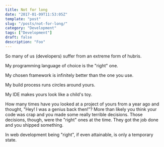 ```yaml
---
title: Not for long
date: "2017-01-09T11:53:05Z"
template: "post"
slug: "/posts/not-for-long/"
category: "Development"
tags: ["Development"]
draft: false
description: "Foo"
---
```

So many of us (developers) suffer from an extreme form of hubris.

My programming language of choice is the "right" one.
  
My chosen framework is infinitely better than the one you use.
  
My build process runs circles around yours.
  
My IDE makes yours look like a child's toy.

How many times have you looked at a project of yours from a year ago and thought, "Hey! I was a genius back then!"? More than likely you think your code was crap and you made some really terrible decisions. Those decisions, though, were the "right" ones at the time. They got the job done and you shipped something.

In web development being "right", if even attainable, is only a temporary state.